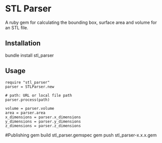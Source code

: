 # STL Parser

A ruby gem for calculating the bounding box, surface area and volume for an STL file.


## Installation
bundle install stl_parser

## Usage

	require "stl_parser"
	parser = STLParser.new

	# path: URL or local file path
	parser.process(path)
	
	volume = parser.volume
	area = parser.area
	x_dimensions = parser.x_dimensions
	y_dimensions = parser.y_dimensions
	z_dimensions = parser.z_dimensions

#Publishing
gem build stl_parser.gemspec
gem push stl_parser-x.x.x.gem
